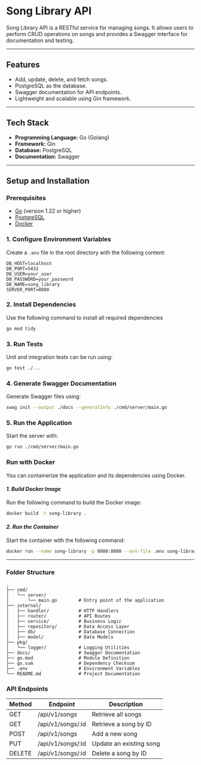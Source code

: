 # Song Library API

Song Library API is a RESTful service for managing songs. It allows users to perform CRUD operations on songs and provides a Swagger interface for documentation and testing.

---

## **Features**

- Add, update, delete, and fetch songs.
- PostgreSQL as the database.
- Swagger documentation for API endpoints.
- Lightweight and scalable using Gin framework.

---

## **Tech Stack**

- **Programming Language:** Go (Golang)
- **Framework:** Gin
- **Database:** PostgreSQL
- **Documentation:** Swagger

---

## **Setup and Installation**

### **Prerequisites**

- [Go](https://golang.org/doc/install) (version 1.22 or higher)
- [PostgreSQL](https://www.postgresql.org/download/)
- [Docker](https://www.docker.com/)

### **1. Configure Environment Variables**

Create a `.env` file in the root directory with the following content:

``` env
DB_HOST=localhost
DB_PORT=5432
DB_USER=your_user
DB_PASSWORD=your_password
DB_NAME=song_library
SERVER_PORT=8080
```

### **2. Install Dependencies**

Use the following command to install all required dependencies

``` bash
go mod tidy
```

### **3. Run Tests**

Unit and integration tests can be run using:

``` bash
go test ./...
```

### **4. Generate Swagger Documentation**

Generate Swagger files using:

``` bash
swag init --output ./docs --generalInfo ./cmd/server/main.go 
```

### **5. Run the Application**

Start the server with:

``` bash
go run ./cmd/server/main.go
```

### **Run with Docker**

You can containerize the application and its dependencies using Docker.

#### *1. Build Docker Image*

Run the following command to build the Docker image:

```bash
docker build -t song-library .
```

#### *2. Run the Container*

Start the container with the following command:

```bash
docker run --name song-library -p 8080:8080 --env-file .env song-library
```

---

### **Folder Structure**

```plaintext
.
├── cmd/
│   └── server/
│       └── main.go        # Entry point of the application
├── internal/
│   ├── handler/           # HTTP Handlers
│   ├── router/            # API Routes
│   ├── service/           # Business Logic
│   ├── repository/        # Data Access Layer
│   ├── db/                # Database Connection
│   ├── model/             # Data Models
├── pkg/
│   └── logger/            # Logging Utilities
├── docs/                  # Swagger Documentation
├── go.mod                 # Module Definition
├── go.sum                 # Dependency Checksum
├── .env                   # Environment Variables
└── README.md              # Project Documentation
```

### **API Endpoints**

| Method | Endpoint          | Description               |
|--------|-------------------|---------------------------|
| GET    | /api/v1/songs     | Retrieve all songs        |
| GET    | /api/v1/songs/:id | Retrieve a song by ID     |
| POST   | /api/v1/songs     | Add a new song            |
| PUT    | /api/v1/songs/:id | Update an existing song   |
| DELETE | /api/v1/songs/:id | Delete a song by ID       |